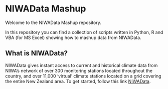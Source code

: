 # NIWAData Mashup

Welcome to the NIWAData Mashup repository.

In this repository you can find a collection of scripts written in Python, R and VBA (for MS Excel) showing how to mashup
data from NIWAData.

## What is NIWAData?

NIWAData gives instant access to current and historical climate data from NIWA’s network of over 300 monitoring stations located throughout the country, and over 11,000 ‘virtual’ climate stations located on a grid covering the entire New Zealand area.
To get started, follow this link [NIWAData](https://data.niwa.co.nz).
